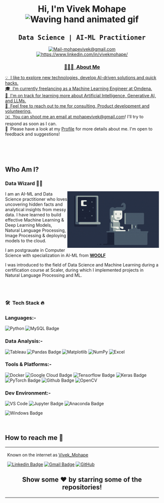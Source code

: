 
<div align="center">
  <h1>Hi, I'm Vivek Mohape <img src="https://raw.githubusercontent.com/nixin72/nixin72/master/wave.gif" 
         alt="Waving hand animated gif"
         height="45"
         width="45" />
  <h2 align='center'> <samp> Data Science | AI-ML Practitioner</samp></h2>
</div>
<p align="center">
<a href="mailto:mohapevivek@gmail.com" target="_blank"><img src="https://img.shields.io/badge/Mail_Me-c14438?style=flat-square&logo=Gmail&logoColor=white" alt="Mail-mohapevivek@gmail.com"/>
<a align="center" href="https://www.linkedin.com/in/vivekmohape/" target="_blank"><img src="https://img.shields.io/badge/LinkedIn-%230077B5.svg?&style=flat-square&logo=linkedin&logoColor=white" alt="https://www.linkedin.com/in/vivekmohape/"/>


</p>


### 👨🏻‍💻 &nbsp;About Me
💡 &nbsp;I like to explore new technologies, develop AI-driven solutions and quick hacks.\
🎓 &nbsp;I’m currently freelancing as a Machine Learning Engineer at Omdena.\
🌱 &nbsp;I'm on track for learning more about Artificial Intelligence, Generative AI, and LLMs.\
💬 &nbsp;Feel free to reach out to me for consulting, Product development and volunteering.\
✉️ &nbsp;You can shoot me an email at mohapevivek@gmail.com! I'll try to respond as soon as I can.\
📄 &nbsp;Please have a look at my [Profile](https://www.linkedin.com/in/vivekmohape/) for more details about me. I'm open to feedback and suggestions!

</br>
</br>
</br>

## Who Am I?

### Data Wizard 🧙‍♂️

<img alt="Night Coding" src="https://raw.githubusercontent.com/AVS1508/AVS1508/master/assets/Night-Coding.gif" width="300" align="right"/>

I am an AI-ML and Data Science practitioner who loves uncovering hidden facts and analytical insights from messy data. I have learned to build effective Machine Learning & Deep Learning Models, Natural Language Processing, Image Processing & deploying models to the cloud.

I am postgrauate in Computer Science with specialization in AI-ML from <a href="https://woolf.university/" target="_blank">**WOOLF**</a> 

I was introduced to the field of Data Science and Machine Learning during a certification course at Scaler, during which I implemented projects in Natural Language Processing and ML.


<br>


<br>


### 🛠 &nbsp;Tech Stack 🔥



### Languages:-
![Python](https://img.shields.io/badge/-Python-000000?style=flat-square&logo=Python)
![MySQL Badge](https://img.shields.io/badge/-MySQL-000000?style=flat-square&logo=mysql&logoColor=white)

### Data Analysis:-
![Tableau](https://img.shields.io/badge/-Tableau-000000?style=flat-square&logo=Tableau)
![Pandas Badge](https://img.shields.io/badge/Pandas-000000?logo=pandas&style=flat-square&logoColor=white)
![Matplotlib](https://img.shields.io/badge/-Matplotlib-000000?style=flat&logo=python)
![NumPy](https://img.shields.io/badge/-NumPy-000000?style=flat-square&logo=numpy&logoColor=white)
![Excel](https://img.shields.io/badge/-Excel-000000?style=flat-square&logo=excel&logoColor=white)


### Tools & Platforms:- 
![Docker](https://img.shields.io/badge/-Docker-000000?style=flat-square&logo=docker)
![Google Cloud Badge](https://img.shields.io/badge/-Google_Cloud_Platform-000000?style=flat-square&logo=google-cloud&logoColor=white)
![Tensorflow Badge](https://img.shields.io/badge/Tensorflow-000000?logo=tensorflow&style=flat-square)
![Keras Badge](https://img.shields.io/badge/Keras-000000?logo=keras&style=flat-square)
![PyTorch Badge](https://img.shields.io/badge/PyTorch-000000?logo=pytorch&style=flat-square)
![Github Badge](https://img.shields.io/badge/-Github-000000?style=flat-square&logo=github&logoColor=white)
![OpenCV](https://img.shields.io/badge/-OpenCV-000000?style=flat&logo=C%2B%2B&)

### Dev Environment:-

![VS Code](http://img.shields.io/badge/-VS%20Code-000000?style=flat-square&logo=visual-studio-code)
![Jupyter Badge](https://img.shields.io/badge/-Jupyter-000000?style=flat-square&logo=jupyter&logoColor=white)
![Anaconda Badge](https://img.shields.io/badge/-Anaconda-000000?style=flat-square&logo=anaconda&logoColor=white)

![Windows Badge](https://img.shields.io/badge/Windows-000000?style=flat-square&logo=windows&logoColor=white)


</p>

<br>


## How to reach me 📱

<table>
  <tr>
    <td>
      
Known on the internet as [Vivek_Mohape](https://www.google.com/search?q=Vivek_Mohape)

[![Linkedin Badge](https://img.shields.io/badge/-LinkedIn-blue?style=flat-square&logo=Linkedin&logoColor=white&link=https://www.linkedin.com/in/sejal_mankar)](https://www.linkedin.com/in/vivekmohape/)
[![Gmail Badge](https://img.shields.io/badge/-Gmail-c14438?style=flat-square&logo=Gmail&logoColor=white&link=mailto:mohapevivek@gmail.com)](mailto:mohapevivek@gmail.com)
[![GitHub](https://img.shields.io/badge/-GitHub-181717?style=flat-square&logo=github&logoColor=white&link=https://github.com/VivekMohape)](https://github.com/VivekMohape)



<div align="center">
<h2> Show some ❤️ by starring some of the repositories! </h2>
</div>


